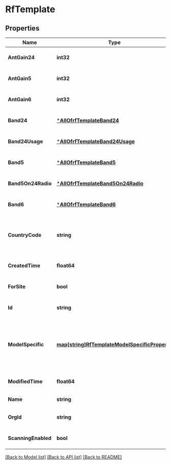 # RfTemplate

## Properties
Name | Type | Description | Notes
------------ | ------------- | ------------- | -------------
**AntGain24** | **int32** |  | [optional] [default to null]
**AntGain5** | **int32** |  | [optional] [default to null]
**AntGain6** | **int32** |  | [optional] [default to null]
**Band24** | [***AllOfrfTemplateBand24**](AllOfrfTemplateBand24.md) |  | [optional] [default to null]
**Band24Usage** | [***AllOfrfTemplateBand24Usage**](AllOfrfTemplateBand24Usage.md) |  | [optional] [default to null]
**Band5** | [***AllOfrfTemplateBand5**](AllOfrfTemplateBand5.md) |  | [optional] [default to null]
**Band5On24Radio** | [***AllOfrfTemplateBand5On24Radio**](AllOfrfTemplateBand5On24Radio.md) |  | [optional] [default to null]
**Band6** | [***AllOfrfTemplateBand6**](AllOfrfTemplateBand6.md) |  | [optional] [default to null]
**CountryCode** | **string** | optional, country code to use. If specified, this gets applied to all sites using the RF Template | [optional] [default to null]
**CreatedTime** | **float64** |  | [optional] [default to null]
**ForSite** | **bool** |  | [optional] [default to null]
**Id** | **string** |  | [optional] [default to null]
**ModelSpecific** | [**map[string]RfTemplateModelSpecificProperty**](rf_template_model_specific_property.md) | overwrites for a specific model. If a band is specified, it will shadow the default. Property key is the model name (e.g. \&quot;AP63\&quot;) | [optional] [default to null]
**ModifiedTime** | **float64** |  | [optional] [default to null]
**Name** | **string** | The name of the RF template | [default to null]
**OrgId** | **string** |  | [optional] [default to null]
**ScanningEnabled** | **bool** | whether scanning radio is enabled | [optional] [default to null]

[[Back to Model list]](../README.md#documentation-for-models) [[Back to API list]](../README.md#documentation-for-api-endpoints) [[Back to README]](../README.md)

